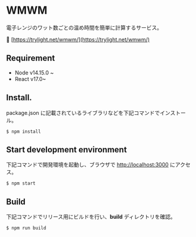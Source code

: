 # WMWM

電子レンジのワット数ごとの温め時間を簡単に計算するサービス。

:link: [https://trylight.net/wmwm/](https://trylight.net/wmwm/)

## Requirement

- Node v14.15.0 ~
- React v17.0~

## Install.

package.json に記載されているライブラリなどを下記コマンドでインストール。

`$ npm install`

## Start development environment

下記コマンドで開発環境を起動し、ブラウザで [http://localhost:3000](http://localhost:3000) にアクセス。

`$ npm start`

## Build

下記コマンドでリリース用にビルドを行い、**build** ディレクトリを確認。

`$ npm run build`
